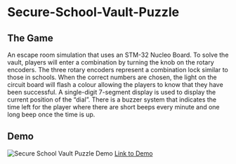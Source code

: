 # Secure-School-Vault-Puzzle
## The Game
An escape room simulation that uses an STM-32 Nucleo Board. To solve the vault, players will enter a combination by turning the knob on the rotary encoders. The three rotary encoders represent a combination lock similar to those in schools. When the correct numbers are chosen, the light on the circuit board will flash a colour allowing
the players to know that they have been successful. A single-digit 7-segment display is used to display the current position of the “dial”. There is a buzzer system that indicates the time left for the player where there are short beeps every minute and one long beep once the time is up. 

## Demo
![Secure School Vault Puzzle Demo](https://media.giphy.com/media/hQwX1vOOiTyY2Ld2me/giphy.gif)
[Link to Demo](https://giphy.com/gifs/hQwX1vOOiTyY2Ld2me)
